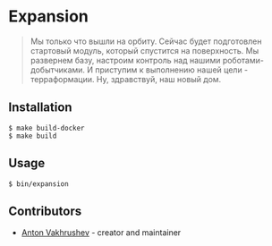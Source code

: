 # Expansion

> Мы только что вышли на орбиту. Сейчас будет подготовлен стартовый модуль, 
> который спустится на поверхность. Мы развернем базу, настроим контроль над
> нашими роботами-добытчиками. И приступим к выполнению нашей цели -
> терраформации. Ну, здравствуй, наш новый дом.

## Installation

	$ make build-docker
	$ make build

## Usage

	$ bin/expansion

## Contributors

- [Anton Vakhrushev](https://github.com/anwinged) - creator and maintainer
